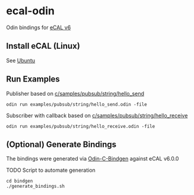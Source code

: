 # ecal-odin

Odin bindings for [eCAL v6](https://github.com/eclipse-ecal/ecal) 

## Install eCAL (Linux)

See [Ubuntu](https://eclipse-ecal.github.io/ecal/v6.0/getting_started/setup.html#fa-ubuntu-installing-ecal-on-ubuntu)

## Run Examples

Publisher based on [c/samples/pubsub/string/hello_send](https://github.com/eclipse-ecal/ecal/tree/v6.0.0/lang/c/samples/pubsub/string/hello_send)

```
odin run examples/pubsub/string/hello_send.odin -file
```

Subscriber with callback based on [c/samples/pubsub/string/hello_receive](https://github.com/eclipse-ecal/ecal/tree/v6.0.0/lang/c/samples/pubsub/string/hello_receive)
```
odin run examples/pubsub/string/hello_receive.odin -file
```

## (Optional) Generate Bindings

The bindings were generated via [Odin-C-Bindgen](https://github.com/karl-zylinski/odin-c-bindgen) against eCAL v6.0.0

TODO Script to automate generation

```
cd bindgen
./generate_bindings.sh
```